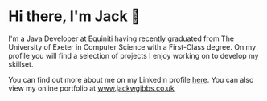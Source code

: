 # Hi there, I'm Jack 👋

I'm a Java Developer at Equiniti having recently graduated from The University of Exeter in Computer Science with a First-Class degree. On my profile you will find a selection of projects I enjoy working on to develop my skillset. 

You can find out more about me on my LinkedIn profile [here](https://www.linkedin.com/in/jackwgibbs/). You can also view my online portfolio at www.jackwgibbs.co.uk

